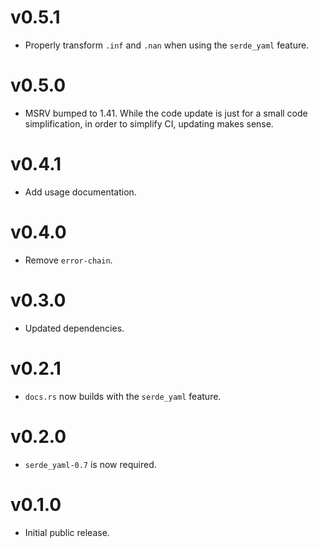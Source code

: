 # v0.5.1

  * Properly transform `.inf` and `.nan` when using the `serde_yaml` feature.

# v0.5.0

  * MSRV bumped to 1.41. While the code update is just for a small code
    simplification, in order to simplify CI, updating makes sense.

# v0.4.1

  * Add usage documentation.

# v0.4.0

  * Remove `error-chain`.

# v0.3.0

  * Updated dependencies.

# v0.2.1

  * `docs.rs` now builds with the `serde_yaml` feature.

# v0.2.0

  * `serde_yaml-0.7` is now required.

# v0.1.0

  * Initial public release.
